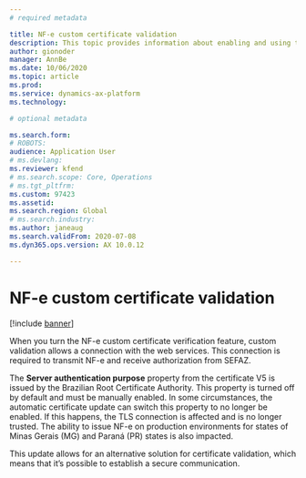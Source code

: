 ```yaml
---
# required metadata

title: NF-e custom certificate validation
description: This topic provides information about enabling and using the NF-e custom certificate.
author: gionoder
manager: AnnBe
ms.date: 10/06/2020
ms.topic: article
ms.prod: 
ms.service: dynamics-ax-platform
ms.technology: 

# optional metadata

ms.search.form: 
# ROBOTS: 
audience: Application User
# ms.devlang: 
ms.reviewer: kfend
# ms.search.scope: Core, Operations
# ms.tgt_pltfrm: 
ms.custom: 97423
ms.assetid: 
ms.search.region: Global
# ms.search.industry: 
ms.author: janeaug
ms.search.validFrom: 2020-07-08
ms.dyn365.ops.version: AX 10.0.12

---
```


# NF-e custom certificate validation

[!include [banner](../includes/banner.md)]

When you turn the NF-e custom certificate verification feature, custom validation allows a connection with the web services. This connection is required to transmit NF-e and receive authorization from SEFAZ.

The **Server authentication purpose** property from the certificate V5 is issued by the Brazilian Root Certificate Authority. This property is turned off by default and must be manually enabled. In some circumstances, the automatic certificate update can switch this property to no longer be enabled. If this happens, the TLS connection is affected and is no longer trusted. The ability to issue NF-e on production environments for states of Minas Gerais (MG) and Paraná (PR) states is also impacted.

This update allows for an alternative solution for certificate validation, which means that it’s possible to establish a secure communication.


